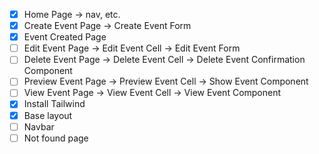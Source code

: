 - [x] Home Page -> nav, etc.
- [x] Create Event Page -> Create Event Form
- [x] Event Created Page
- [ ] Edit Event Page -> Edit Event Cell -> Edit Event Form
- [ ] Delete Event Page -> Delete Event Cell -> Delete Event Confirmation Component
- [ ] Preview Event Page -> Preview Event Cell -> Show Event Component
- [ ] View Event Page -> View Event Cell -> View Event Component
- [x] Install Tailwind
- [x] Base layout
- [ ] Navbar
- [ ] Not found page

